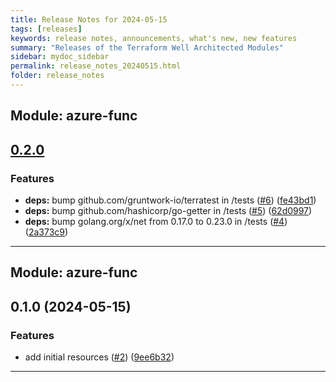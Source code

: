 ```yaml
---
title: Release Notes for 2024-05-15
tags: [releases]
keywords: release notes, announcements, what's new, new features
summary: "Releases of the Terraform Well Architected Modules"
sidebar: mydoc_sidebar
permalink: release_notes_20240515.html
folder: release_notes
---
```


## Module: azure-func
## [0.2.0](https://github.com/CloudNationHQ/terraform-azure-func/releases/tag/v0.2.0)


### Features

* **deps:** bump github.com/gruntwork-io/terratest in /tests ([#6](https://github.com/CloudNationHQ/terraform-azure-func/issues/6)) ([fe43bd1](https://github.com/CloudNationHQ/terraform-azure-func/commit/fe43bd16125b30b77aa5f6bec8763896ad01c64c))
* **deps:** bump github.com/hashicorp/go-getter in /tests ([#5](https://github.com/CloudNationHQ/terraform-azure-func/issues/5)) ([62d0997](https://github.com/CloudNationHQ/terraform-azure-func/commit/62d0997658515023fb56bb376fffd2d032f43975))
* **deps:** bump golang.org/x/net from 0.17.0 to 0.23.0 in /tests ([#4](https://github.com/CloudNationHQ/terraform-azure-func/issues/4)) ([2a373c9](https://github.com/CloudNationHQ/terraform-azure-func/commit/2a373c9e5c7e9d44c7a977b9935d0f4c800790a4))

---

## Module: azure-func
## 0.1.0 (2024-05-15)


### Features

* add initial resources ([#2](https://github.com/CloudNationHQ/terraform-azure-func/releases/tag/v0.1.0)) ([9ee6b32](https://github.com/CloudNationHQ/terraform-azure-func/commit/9ee6b32b5f622b00e7be3dd29de5688a2124048a))

---

